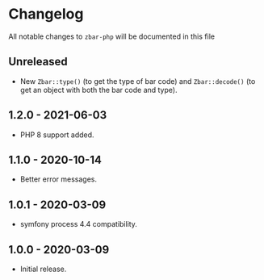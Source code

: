# Changelog

All notable changes to `zbar-php` will be documented in this file

## Unreleased

- New `Zbar::type()` (to get the type of bar code) and `Zbar::decode()` (to get an object with both the bar code and type).

## 1.2.0 - 2021-06-03
- PHP 8 support added.

## 1.1.0 - 2020-10-14
- Better error messages.

## 1.0.1 - 2020-03-09
- symfony process 4.4 compatibility.

## 1.0.0 - 2020-03-09
- Initial release.
